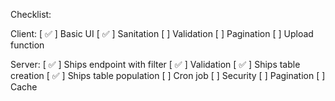 Checklist:

Client:
[ ✅ ] Basic UI
[ ✅ ] Sanitation
[ ] Validation
[ ] Pagination
[ ] Upload function

Server:
[ ✅ ] Ships endpoint with filter
[ ✅ ] Validation
[ ✅ ] Ships table creation
[ ✅ ] Ships table population
[ ] Cron job
[ ] Security
[ ] Pagination
[ ] Cache
